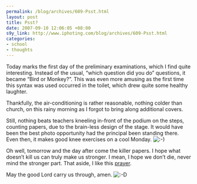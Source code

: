 ```yaml
--- 
permalink: /blog/archives/609-Psst.html
layout: post
title: Psst?
date: 2007-09-10 12:06:05 +08:00
s9y_link: http://www.iphoting.com/blog/archives/609-Psst.html
categories: 
- school
- thoughts
---
```

<p class="whiteline"><p>Today marks the first day of the preliminary examinations, which I find quite interesting. Instead of the usual, &#8220;which question did you do&#8221; questions, it became &#8220;Bird or Monkey?&#8221;. This was even more amusing as the first time this syntax was used occurred in the toilet, which drew quite some healthy laughter.</p>
</p><p class="whiteline"><p>Thankfully, the air-conditioning is rather reasonable, nothing colder than church, on this rainy morning as I forgot to bring along additional covers.</p>
</p><p class="whiteline"><p>Still, nothing beats teachers kneeling in-front of the podium on the steps, counting papers, due to the brain-less design of the stage. It would have been the best photo opportunity had the principal been standing there. Even then, it makes good knee exercises on a cool Monday. <img src="http://static-s3.iphoting.com/blog/templates/default/img/emoticons/smile.png" alt=":-)" style="display: inline; vertical-align: bottom;" class="emoticon" /></p>
</p><p class="whiteline"><p>Oh well, tomorrow and the day after come the killer papers. I hope what doesn&#8217;t kill us can truly make us stronger. I mean, I hope we don&#8217;t die, never mind the stronger part. That aside, I like this <a onclick="_gaq.push(['_trackPageview', '/extlink/anonymousnoises.wordpress.com/2007/09/09/prayer/']);"  href="http://anonymousnoises.wordpress.com/2007/09/09/prayer/">prayer</a>.</p>
</p><p class="break"><p>May the good Lord carry us through, amen. <img src="http://static-s3.iphoting.com/blog/templates/default/img/emoticons/laugh.png" alt=":-D" style="display: inline; vertical-align: bottom;" class="emoticon" /></p></p>
